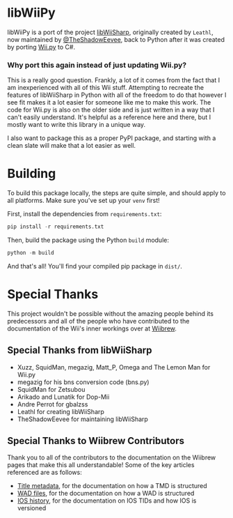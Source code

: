 # libWiiPy
libWiiPy is a port of the project [libWiiSharp](https://github.com/TheShadowEevee/libWiiSharp), originally created by `Leathl`, now maintained by [@TheShadowEevee](https://github.com/TheShadowEevee), back to Python after it was created by porting [Wii.py](https://github.com/grp/Wii.py) to C#.

### Why port this again instead of just updating Wii.py?
This is a really good question. Frankly, a lot of it comes from the fact that I am inexperienced with all of this Wii stuff. Attempting to recreate the features of libWiiSharp in Python with all of the freedom to do that however I see fit makes it a lot easier for someone like me to make this work. The code for Wii.py is also on the older side and is just written in a way that I can't easily understand. It's helpful as a reference here and there, but I mostly want to write this library in a unique way.

I also want to package this as a proper PyPI package, and starting with a clean slate will make that a lot easier as well.

# Building
To build this package locally, the steps are quite simple, and should apply to all platforms. Make sure you've set up your `venv` first!

First, install the dependencies from `requirements.txt`:
```py
pip install -r requirements.txt
```

Then, build the package using the Python `build` module:
```py
python -m build
```

And that's all! You'll find your compiled pip package in `dist/`.

# Special Thanks
This project wouldn't be possible without the amazing people behind its predecessors and all of the people who have contributed to the documentation of the Wii's inner workings over at [Wiibrew](https://wiibrew.org).

## Special Thanks from libWiiSharp
- Xuzz, SquidMan, megazig, Matt_P, Omega and The Lemon Man for Wii.py
- megazig for his bns conversion code (bns.py)
- SquidMan for Zetsubou
- Arikado and Lunatik for Dop-Mii
- Andre Perrot for gbalzss
- Leathl for creating libWiiSharp
- TheShadowEevee for maintaining libWiiSharp

## Special Thanks to Wiibrew Contributors
Thank you to all of the contributors to the documentation on the Wiibrew pages that make this all understandable! Some of the key articles referenced are as follows:
- [Title metadata](https://wiibrew.org/wiki/Title_metadata), for the documentation on how a TMD is structured
- [WAD files](https://wiibrew.org/wiki/WAD_files), for the documentation on how a WAD is structured
- [IOS history](https://wiibrew.org/wiki/IOS_history), for the documentation on IOS TIDs and how IOS is versioned
